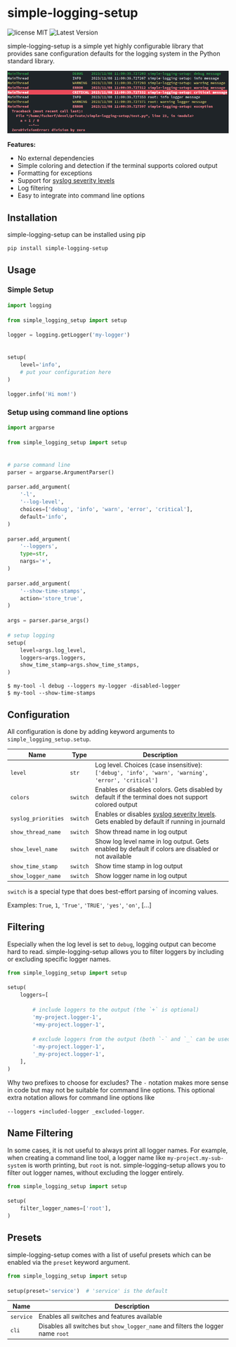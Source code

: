 # simple-logging-setup

![license MIT](https://img.shields.io/pypi/l/simple-logging-setup.svg)
![Latest Version](https://img.shields.io/pypi/v/simple-logging-setup.svg)

simple-logging-setup is a simple yet highly configurable library that provides
sane configuration defaults for the logging system in the Python
standard library.

![Screenshot](screenshot.png)

**Features:**
 - No external dependencies
 - Simple coloring and detection if the terminal supports colored output
 - Formatting for exceptions
 - Support for [syslog severity levels](https://en.wikipedia.org/wiki/Syslog)
 - Log filtering
 - Easy to integrate into command line options


## Installation

simple-logging-setup can be installed using pip

```
pip install simple-logging-setup
```


## Usage

### Simple Setup
```python
import logging

from simple_logging_setup import setup

logger = logging.getLogger('my-logger')


setup(
    level='info',
    # put your configuration here
) 

logger.info('Hi mom!')
```


### Setup using command line options

```python
import argparse

from simple_logging_setup import setup


# parse command line
parser = argparse.ArgumentParser()

parser.add_argument(
    '-l',
    '--log-level',
    choices=['debug', 'info', 'warn', 'error', 'critical'],
    default='info',
)

parser.add_argument(
    '--loggers',
    type=str,
    nargs='+',
)

parser.add_argument(
    '--show-time-stamps',
    action='store_true',
)

args = parser.parse_args()

# setup logging
setup(
    level=args.log_level,
    loggers=args.loggers,
    show_time_stamp=args.show_time_stamps,
)
```

    $ my-tool -l debug --loggers my-logger -disabled-logger
    $ my-tool --show-time-stamps


## Configuration

All configuration is done by adding keyword arguments to
`simple_logging_setup.setup`.


| Name | Type | Description |
| --- | --- | --- |
| `level` | `str` | Log level. Choices (case insensitive): `['debug', 'info', 'warn', 'warning', 'error', 'critical']`
| `colors` | `switch` | Enables or disables colors. Gets disabled by default if the terminal does not support colored output |
| `syslog_priorities` | `switch` | Enables or disables [syslog severity levels](https://en.wikipedia.org/wiki/Syslog). Gets enabled by default if running in journald |
| `show_thread_name` | `switch` | Show thread name in log output |
| `show_level_name` | `switch` | Show log level name in log output. Gets enabled by default if colors are disabled or not available |
| `show_time_stamp` | `switch` | Show time stamp in log output |
| `show_logger_name` | `switch` | Show logger name in log output |


`switch` is a special type that does best-effort parsing of incoming values.

Examples: `True`, `1`, `'True'`, `'TRUE'`, `'yes'`, `'on'`, [...]


## Filtering

Especially when the log level is set to `debug`, logging output can become hard
to read. simple-logging-setup allows you to filter loggers by including or
excluding specific logger names.

```python
from simple_logging_setup import setup

setup(
    loggers=[

        # include loggers to the output (the `+` is optional)
        'my-project.logger-1',
        '+my-project.logger-1',

        # exclude loggers from the output (both `-` and `_` can be used)
        '-my-project.logger-1',
        '_my-project.logger-1',
    ],
)
```

Why two prefixes to choose for excludes? The `-` notation makes more sense in
code but may not be suitable for command line options. This optional extra
notation allows for command line options like

  `--loggers +included-logger _excluded-logger`.


## Name Filtering

In some cases, it is not useful to always print all logger names. For example,
when creating a command line tool, a logger name like `my-project.my-sub-system`
is worth printing, but `root` is not. simple-logging-setup allows you to filter
out logger names, without excluding the logger entirely.

```python
from simple_logging_setup import setup

setup(
    filter_logger_names=['root'],
)
```


## Presets

simple-logging-setup comes with a list of useful presets which can be enabled
via the `preset` keyword argument.

```python
from simple_logging_setup import setup

setup(preset='service')  # 'service' is the default
```

| Name | Description |
| --- | --- |
| `service` | Enables all switches and features available |
| `cli` | Disables all switches but `show_logger_name` and filters the logger name `root` |
